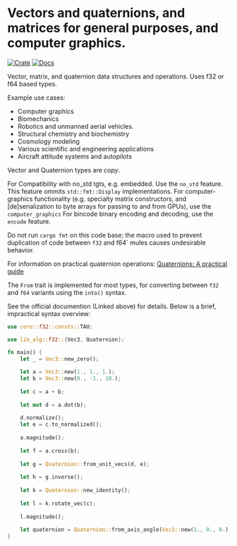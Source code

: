 # Vectors and quaternions, and matrices for general purposes, and computer graphics. 

[![Crate](https://img.shields.io/crates/v/lin_alg.svg)](https://crates.io/crates/lin_alg)
[![Docs](https://docs.rs/lin_alg/badge.svg)](https://docs.rs/lin_alg)

Vector, matrix, and quaternion data structures and operations. Uses f32 or f64 based types.

Example use cases:

- Computer graphics
- Biomechanics
- Robotics and unmanned aerial vehicles.
- Structural chemistry and biochemistry
- Cosmology modeling
- Various scientific and engineering applications
- Aircraft attitude systems and autopilots

Vector and Quaternion types are *copy*.

For Compatibility with no_std tgts, e.g. embedded. Use the `no_std` feature. This feature ommits `std::fmt::Display` implementations. For computer-graphics
functionality (e.g. specialty matrix constructors, and [de]serialization to byte arrays for passing to and from GPUs), use the `computer_graphics` 
For bincode binary encoding and decoding, use the `encode` feature.

Do not run `cargo fmt` on this code base; the macro used to prevent duplication of code between `f32` and f64` mules causes undesirable behavior.

For information on practical quaternion operations: [Quaternions: A practical guide](https://www.anyleaf.org/blog/quaternions:-a-practical-guide)

The `From` trait is implemented for most types, for converting between `f32` and `f64` variants using the `into()` syntax.

See the official documention (Linked above) for details. Below is a brief, impractical syntax overview:

```rust
use core::f32::consts::TAU;

use lin_alg::f32::{Vec3, Quaternion};

fn main() {
    let _ = Vec3::new_zero();
    
    let a = Vec3::new(1., 1., 1.);
    let b = Vec3::new(0., -1., 10.);
    
    let c = a + b;
    
    let mut d = a.dot(b);
    
    d.normalize();
    let e = c.to_normalized();
    
    a.magnitude();
    
    let f = a.cross(b);
    
    let g = Quaternion::from_unit_vecs(d, e);
    
    let h = g.inverse();
    
    let k = Quaternion::new_identity();
    
    let l = k.rotate_vec(c);
    
    l.magnitude();
    
    let quaternion = Quaternion::from_axis_angle(Vec3::new(1., 0., 0.), TAU / 16.);
}

```